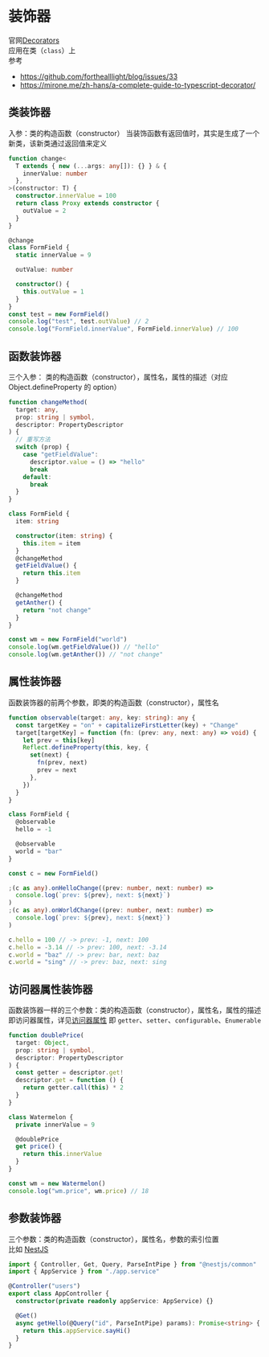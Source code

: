 # 装饰器

官网[Decorators](https://www.typescriptlang.org/docs/handbook/decorators.html)  
应用在类（`class`）上  
参考

- https://github.com/forthealllight/blog/issues/33
- https://mirone.me/zh-hans/a-complete-guide-to-typescript-decorator/

## 类装饰器

入参：类的构造函数（constructor）
当装饰函数有返回值时，其实是生成了一个新类，该新类通过返回值来定义

```ts
function change<
  T extends { new (...args: any[]): {} } & {
    innerValue: number
  },
>(constructor: T) {
  constructor.innerValue = 100
  return class Proxy extends constructor {
    outValue = 2
  }
}

@change
class FormField {
  static innerValue = 9

  outValue: number

  constructor() {
    this.outValue = 1
  }
}
const test = new FormField()
console.log("test", test.outValue) // 2
console.log("FormField.innerValue", FormField.innerValue) // 100
```

## 函数装饰器

三个入参：
类的构造函数（constructor），属性名，属性的描述（对应 Object.defineProperty 的 option）

```ts
function changeMethod(
  target: any,
  prop: string | symbol,
  descriptor: PropertyDescriptor
) {
  // 重写方法
  switch (prop) {
    case "getFieldValue":
      descriptor.value = () => "hello"
      break
    default:
      break
  }
}

class FormField {
  item: string

  constructor(item: string) {
    this.item = item
  }
  @changeMethod
  getFieldValue() {
    return this.item
  }

  @changeMethod
  getAnther() {
    return "not change"
  }
}

const wm = new FormField("world")
console.log(wm.getFieldValue()) // "hello"
console.log(wm.getAnther()) // "not change"
```

## 属性装饰器

函数装饰器的前两个参数，即类的构造函数（constructor），属性名

```ts
function observable(target: any, key: string): any {
  const targetKey = "on" + capitalizeFirstLetter(key) + "Change"
  target[targetKey] = function (fn: (prev: any, next: any) => void) {
    let prev = this[key]
    Reflect.defineProperty(this, key, {
      set(next) {
        fn(prev, next)
        prev = next
      },
    })
  }
}

class FormField {
  @observable
  hello = -1

  @observable
  world = "bar"
}

const c = new FormField()

;(c as any).onHelloChange((prev: number, next: number) =>
  console.log(`prev: ${prev}, next: ${next}`)
)
;(c as any).onWorldChange((prev: number, next: number) =>
  console.log(`prev: ${prev}, next: ${next}`)
)

c.hello = 100 // -> prev: -1, next: 100
c.hello = -3.14 // -> prev: 100, next: -3.14
c.world = "baz" // -> prev: bar, next: baz
c.world = "sing" // -> prev: baz, next: sing
```

## 访问器属性装饰器

函数装饰器一样的三个参数：类的构造函数（constructor），属性名，属性的描述
即访问器属性，详见[访问器属性](../js/021_oop.md#访问器属性) 即 `getter`、`setter`、`configurable`、`Enumerable`

```ts
function doublePrice(
  target: Object,
  prop: string | symbol,
  descriptor: PropertyDescriptor
) {
  const getter = descriptor.get!
  descriptor.get = function () {
    return getter.call(this) * 2
  }
}

class Watermelon {
  private innerValue = 9

  @doublePrice
  get price() {
    return this.innerValue
  }
}

const wm = new Watermelon()
console.log("wm.price", wm.price) // 18
```

## 参数装饰器

三个参数：类的构造函数（constructor），属性名，参数的索引位置  
比如 [NestJS](https://forlornlily.github.io/server-notes/nest/06_pipe.html#%E5%86%85%E7%BD%AE-pipe)

```ts
import { Controller, Get, Query, ParseIntPipe } from "@nestjs/common"
import { AppService } from "./app.service"

@Controller("users")
export class AppController {
  constructor(private readonly appService: AppService) {}

  @Get()
  async getHello(@Query("id", ParseIntPipe) params): Promise<string> {
    return this.appService.sayHi()
  }
}
```
